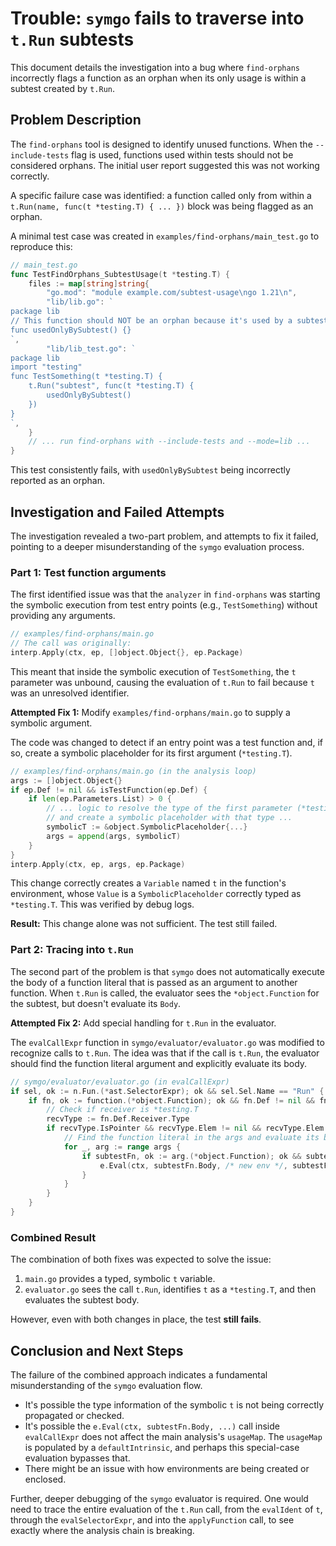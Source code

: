 # Trouble: `symgo` fails to traverse into `t.Run` subtests

This document details the investigation into a bug where `find-orphans` incorrectly flags a function as an orphan when its only usage is within a subtest created by `t.Run`.

## Problem Description

The `find-orphans` tool is designed to identify unused functions. When the `--include-tests` flag is used, functions used within tests should not be considered orphans. The initial user report suggested this was not working correctly.

A specific failure case was identified: a function called only from within a `t.Run(name, func(t *testing.T) { ... })` block was being flagged as an orphan.

A minimal test case was created in `examples/find-orphans/main_test.go` to reproduce this:

```go
// main_test.go
func TestFindOrphans_SubtestUsage(t *testing.T) {
	files := map[string]string{
		"go.mod": "module example.com/subtest-usage\ngo 1.21\n",
		"lib/lib.go": `
package lib
// This function should NOT be an orphan because it's used by a subtest.
func usedOnlyBySubtest() {}
`,
		"lib/lib_test.go": `
package lib
import "testing"
func TestSomething(t *testing.T) {
    t.Run("subtest", func(t *testing.T) {
        usedOnlyBySubtest()
    })
}
`,
	}
	// ... run find-orphans with --include-tests and --mode=lib ...
}
```

This test consistently fails, with `usedOnlyBySubtest` being incorrectly reported as an orphan.

## Investigation and Failed Attempts

The investigation revealed a two-part problem, and attempts to fix it failed, pointing to a deeper misunderstanding of the `symgo` evaluation process.

### Part 1: Test function arguments

The first identified issue was that the `analyzer` in `find-orphans` was starting the symbolic execution from test entry points (e.g., `TestSomething`) without providing any arguments.

```go
// examples/find-orphans/main.go
// The call was originally:
interp.Apply(ctx, ep, []object.Object{}, ep.Package)
```

This meant that inside the symbolic execution of `TestSomething`, the `t` parameter was unbound, causing the evaluation of `t.Run` to fail because `t` was an unresolved identifier.

**Attempted Fix 1:** Modify `examples/find-orphans/main.go` to supply a symbolic argument.

The code was changed to detect if an entry point was a test function and, if so, create a symbolic placeholder for its first argument (`*testing.T`).

```go
// examples/find-orphans/main.go (in the analysis loop)
args := []object.Object{}
if ep.Def != nil && isTestFunction(ep.Def) {
    if len(ep.Parameters.List) > 0 {
        // ... logic to resolve the type of the first parameter (*testing.T)
        // and create a symbolic placeholder with that type ...
        symbolicT := &object.SymbolicPlaceholder{...}
        args = append(args, symbolicT)
    }
}
interp.Apply(ctx, ep, args, ep.Package)
```

This change correctly creates a `Variable` named `t` in the function's environment, whose `Value` is a `SymbolicPlaceholder` correctly typed as `*testing.T`. This was verified by debug logs.

**Result:** This change alone was not sufficient. The test still failed.

### Part 2: Tracing into `t.Run`

The second part of the problem is that `symgo` does not automatically execute the body of a function literal that is passed as an argument to another function. When `t.Run` is called, the evaluator sees the `*object.Function` for the subtest, but doesn't evaluate its `Body`.

**Attempted Fix 2:** Add special handling for `t.Run` in the evaluator.

The `evalCallExpr` function in `symgo/evaluator/evaluator.go` was modified to recognize calls to `t.Run`. The idea was that if the call is `t.Run`, the evaluator should find the function literal argument and explicitly evaluate its body.

```go
// symgo/evaluator/evaluator.go (in evalCallExpr)
if sel, ok := n.Fun.(*ast.SelectorExpr); ok && sel.Sel.Name == "Run" {
    if fn, ok := function.(*object.Function); ok && fn.Def != nil && fn.Def.Receiver != nil {
        // Check if receiver is *testing.T
        recvType := fn.Def.Receiver.Type
        if recvType.IsPointer && recvType.Elem != nil && recvType.Elem.PkgName == "testing" && recvType.Elem.TypeName == "T" {
            // Find the function literal in the args and evaluate its body
            for _, arg := range args {
                if subtestFn, ok := arg.(*object.Function); ok && subtestFn.Body != nil {
                    e.Eval(ctx, subtestFn.Body, /* new env */, subtestFn.Package)
                }
            }
        }
    }
}
```

### Combined Result

The combination of both fixes was expected to solve the issue:
1.  `main.go` provides a typed, symbolic `t` variable.
2.  `evaluator.go` sees the call `t.Run`, identifies `t` as a `*testing.T`, and then evaluates the subtest body.

However, even with both changes in place, the test **still fails**.

## Conclusion and Next Steps

The failure of the combined approach indicates a fundamental misunderstanding of the `symgo` evaluation flow.
- It's possible the type information of the symbolic `t` is not being correctly propagated or checked.
- It's possible the `e.Eval(ctx, subtestFn.Body, ...)` call inside `evalCallExpr` does not affect the main analysis's `usageMap`. The `usageMap` is populated by a `defaultIntrinsic`, and perhaps this special-case evaluation bypasses that.
- There might be an issue with how environments are being created or enclosed.

Further, deeper debugging of the `symgo` evaluator is required. One would need to trace the entire evaluation of the `t.Run` call, from the `evalIdent` of `t`, through the `evalSelectorExpr`, and into the `applyFunction` call, to see exactly where the analysis chain is breaking.
